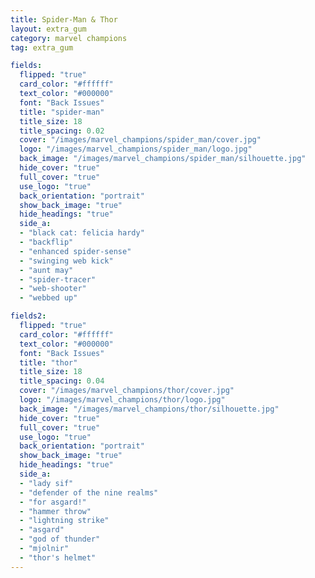 ```yaml
---
title: Spider-Man & Thor
layout: extra_gum
category: marvel champions
tag: extra_gum

fields:
  flipped: "true"
  card_color: "#ffffff"
  text_color: "#000000"
  font: "Back Issues"
  title: "spider-man"
  title_size: 18
  title_spacing: 0.02
  cover: "/images/marvel_champions/spider_man/cover.jpg"
  logo: "/images/marvel_champions/spider_man/logo.jpg"
  back_image: "/images/marvel_champions/spider_man/silhouette.jpg"
  hide_cover: "true"
  full_cover: "true"
  use_logo: "true"
  back_orientation: "portrait"
  show_back_image: "true"
  hide_headings: "true"
  side_a:
  - "black cat: felicia hardy"
  - "backflip"
  - "enhanced spider-sense"
  - "swinging web kick"
  - "aunt may"
  - "spider-tracer"
  - "web-shooter"
  - "webbed up"

fields2:
  flipped: "true"
  card_color: "#ffffff"
  text_color: "#000000"
  font: "Back Issues"
  title: "thor"
  title_size: 18
  title_spacing: 0.04
  cover: "/images/marvel_champions/thor/cover.jpg"
  logo: "/images/marvel_champions/thor/logo.jpg"
  back_image: "/images/marvel_champions/thor/silhouette.jpg"
  hide_cover: "true"
  full_cover: "true"
  use_logo: "true"
  back_orientation: "portrait"
  show_back_image: "true"
  hide_headings: "true"
  side_a:
  - "lady sif"
  - "defender of the nine realms"
  - "for asgard!"
  - "hammer throw"
  - "lightning strike"
  - "asgard"
  - "god of thunder"
  - "mjolnir"
  - "thor's helmet"
---
```

